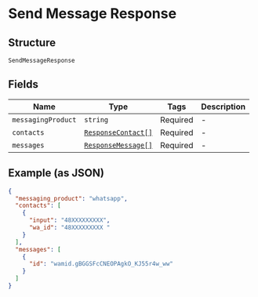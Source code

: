 
# Send Message Response

## Structure

`SendMessageResponse`

## Fields

| Name | Type | Tags | Description |
|  --- | --- | --- | --- |
| `messagingProduct` | `string` | Required | - |
| `contacts` | [`ResponseContact[]`](../../doc/models/response-contact.md) | Required | - |
| `messages` | [`ResponseMessage[]`](../../doc/models/response-message.md) | Required | - |

## Example (as JSON)

```json
{
  "messaging_product": "whatsapp",
  "contacts": [
    {
      "input": "48XXXXXXXXX",
      "wa_id": "48XXXXXXXXX "
    }
  ],
  "messages": [
    {
      "id": "wamid.gBGGSFcCNEOPAgkO_KJ55r4w_ww"
    }
  ]
}
```

